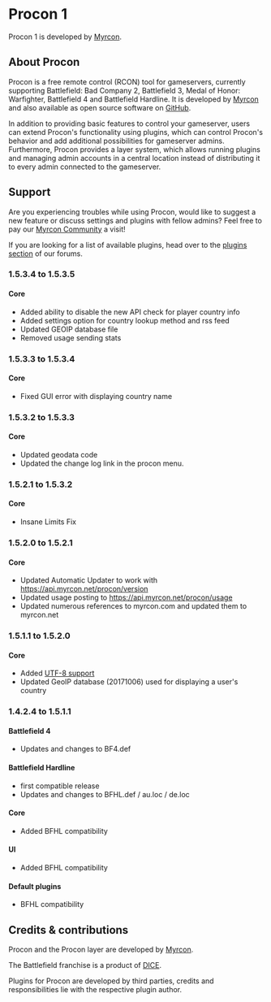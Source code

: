 # Procon 1 #
Procon 1 is developed by [Myrcon](https://myrcon.net "Un-Official homepage of Myrcon").

## About Procon ##
Procon is a free remote control (RCON) tool for gameservers, currently supporting Battlefield: Bad Company 2, Battlefield 3, Medal of Honor: Warfighter, Battlefield 4 and Battlefield Hardline. It is developed by [Myrcon](https://myrcon.net "Un-Official homepage of Myrcon") and also available as open source software on [GitHub](https://github.com/AdKats/Procon-1 "Procon 1 on GitHub").

In addition to providing basic features to control your gameserver, users can extend Procon's functionality using plugins, which can control Procon's behavior and add additional possibilities for gameserver admins. Furthermore, Procon provides a layer system, which allows running plugins and managing admin accounts in a central location instead of distributing it to every admin connected to the gameserver.


## Support ##
Are you experiencing troubles while using Procon, would like to suggest a new feature or discuss settings and plugins with fellow admins? Feel free to pay our [Myrcon Community](https://myrcon.net "Myrcon Community") a visit!

If you are looking for a list of available plugins, head over to the [plugins section](https://myrcon.net/index.php?/forum/9-plugins/ "Procon 1 plugins") of our forums.

### 1.5.3.4 to 1.5.3.5 ###
#### Core ####
- Added ability to disable the new API check for player country info
- Added settings option for country lookup method and rss feed
- Updated GEOIP database file
- Removed usage sending stats

### 1.5.3.3 to 1.5.3.4 ###
#### Core ####
- Fixed GUI error with displaying country name

### 1.5.3.2 to 1.5.3.3 ###
#### Core ####
- Updated geodata code
- Updated the change log link in the procon menu.

### 1.5.2.1 to 1.5.3.2 ###
#### Core ####
- Insane Limits Fix

### 1.5.2.0 to 1.5.2.1 ###
#### Core ####
- Updated Automatic Updater to work with https://api.myrcon.net/procon/version
- Updated usage posting to https://api.myrcon.net/procon/usage
- Updated numerous references to myrcon.com and updated them to myrcon.net

### 1.5.1.1 to 1.5.2.0 ###
#### Core ####
- Added [UTF-8 support](https://github.com/I-MrFixIt-I/Procon-1/commit/0caaeadb06e04afedff9e02a42b2f893eb07beeb)
- Updated GeoIP database (20171006) used for displaying a user's country


### 1.4.2.4 to 1.5.1.1 ###
#### Battlefield 4 ####
- Updates and changes to BF4.def

#### Battlefield Hardline ####
- first compatible release
- Updates and changes to BFHL.def / au.loc / de.loc

#### Core ####
- Added BFHL compatibility

#### UI ####
- Added BFHL compatibility

#### Default plugins ####
- BFHL compatibility

## Credits & contributions ##
Procon and the Procon layer are developed by [Myrcon](https://myrcon.net "Un-Official homepage of Myrcon").

The Battlefield franchise is a product of [DICE](http://dice.se "Digital Illusions Creative Entertainment AB").

Plugins for Procon are developed by third parties, credits and responsibilities lie with the respective plugin author.
